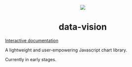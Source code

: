 <p align="center">
    <a href="https://data-vision.graphieros.com/"><img src="https://data-vision.graphieros.com/android-chrome-192x192.png"></a>
    <h1 align="center">data-vision</h1>
</p>

[Interactive documentation](https://data-vision.graphieros.com/)

A lightweight and user-empowering Javascript chart library.

Currently in early stages.